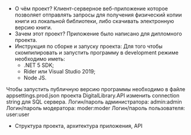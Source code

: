 - О чём проект? Клиент-серверное веб-приложение которое позволяет отправлять запросы для получения физический копии книги из локальной библиотеки, либо скачивать электронную
версию книги.
- Зачем этот проект? Приложение было написано для дипломного проекта.
- Инструкция по сборке и запуску проекта:
Для того чтобы скомпилировать и запустить программу в development режиме необходимо иметь: 
   - .NET 5 SDK; 
   -  Rider или Visual Studio 2019;
   -  Node JS.

Чтобы запустить публичную версию программы необходимо в файле appsettings.prod.json проекта DigitalLibrary.API изменить connection string для SQL сервера.
Логин/пароль администратора:
	admin:admin
Логин/пароль модератора:
	moder:moder
Логин/пароль пользователя:
	user:user

- Структура проекта, архитектура приложения, API



